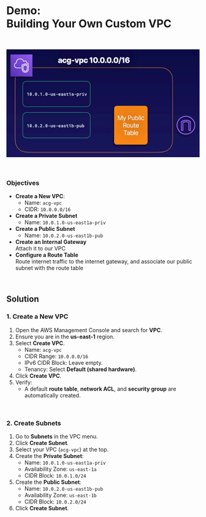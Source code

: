 # Demo:<br>Building Your Own Custom VPC

<br>

![](../img/demo/7.1.CustomVPC.png)

<br>

### Objectives
- **Create a New VPC**:
  - Name: `acg-vpc`
  - CIDR: `10.0.0.0/16`
- **Create a Private Subnet**
  - Name: `10.0.1.0-us-east1a-priv`
- **Create a Public Subnet**
  - Name: `10.0.2.0-us-east1b-pub`
- **Create an Internal Gateway**<br>Attach it to our VPC
- **Configure a Route Table**<br>Route internet traffic to the internet gateway, and associate our public subnet with the route table

<br>

## Solution
### **1. Create a New VPC**  
1. Open the AWS Management Console and search for **VPC**.  
2. Ensure you are in the **us-east-1** region.  
3. Select **Create VPC**.  
   - Name: `acg-vpc`  
   - CIDR Range: `10.0.0.0/16`  
   - IPv6 CIDR Block: Leave empty.  
   - Tenancy: Select **Default (shared hardware)**.  
4. Click **Create VPC**.  
5. Verify:  
   - A default **route table**, **network ACL**, and **security group** are automatically created.  

<br>

### **2. Create Subnets**  
1. Go to **Subnets** in the VPC menu.  
2. Click **Create Subnet**.  
3. Select your VPC (`acg-vpc`) at the top.  
4. Create the **Private Subnet**:  
   - Name: `10.0.1.0-us-east1a-priv`  
   - Availability Zone: `us-east-1a`  
   - CIDR Block: `10.0.1.0/24`  
5. Create the **Public Subnet**:  
   - Name: `10.0.2.0-us-east1b-pub`  
   - Availability Zone: `us-east-1b`  
   - CIDR Block: `10.0.2.0/24`  
6. Click **Create Subnet**.  

